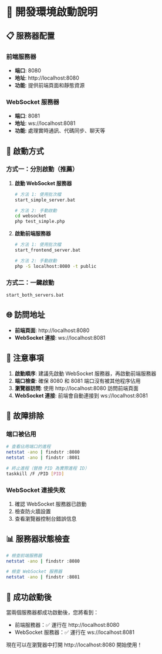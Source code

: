 # 🚀 開發環境啟動說明

## 📋 服務器配置

### 前端服務器
- **端口**: 8080
- **地址**: http://localhost:8080
- **功能**: 提供前端頁面和靜態資源

### WebSocket 服務器
- **端口**: 8081
- **地址**: ws://localhost:8081
- **功能**: 處理實時通訊、代碼同步、聊天等

## 🎯 啟動方式

### 方式一：分別啟動（推薦）

1. **啟動 WebSocket 服務器**
   ```bash
   # 方法 1: 使用批次檔
   start_simple_server.bat
   
   # 方法 2: 手動啟動
   cd websocket
   php test_simple.php
   ```

2. **啟動前端服務器**
   ```bash
   # 方法 1: 使用批次檔
   start_frontend_server.bat
   
   # 方法 2: 手動啟動
   php -S localhost:8080 -t public
   ```

### 方式二：一鍵啟動

```bash
start_both_servers.bat
```

## 🌐 訪問地址

- **前端頁面**: http://localhost:8080
- **WebSocket 連接**: ws://localhost:8081

## 📝 注意事項

1. **啟動順序**: 建議先啟動 WebSocket 服務器，再啟動前端服務器
2. **端口檢查**: 確保 8080 和 8081 端口沒有被其他程序佔用
3. **瀏覽器訪問**: 使用 http://localhost:8080 訪問前端頁面
4. **WebSocket 連接**: 前端會自動連接到 ws://localhost:8081

## 🔧 故障排除

### 端口被佔用
```bash
# 查看佔用端口的進程
netstat -ano | findstr :8080
netstat -ano | findstr :8081

# 終止進程（替換 PID 為實際進程 ID）
taskkill /F /PID [PID]
```

### WebSocket 連接失敗
1. 確認 WebSocket 服務器已啟動
2. 檢查防火牆設置
3. 查看瀏覽器控制台錯誤信息

## 📊 服務器狀態檢查

```bash
# 檢查前端服務器
netstat -ano | findstr :8080

# 檢查 WebSocket 服務器
netstat -ano | findstr :8081
```

## 🎉 成功啟動後

當兩個服務器都成功啟動後，您將看到：
- 前端服務器：✅ 運行在 http://localhost:8080
- WebSocket 服務器：✅ 運行在 ws://localhost:8081

現在可以在瀏覽器中打開 http://localhost:8080 開始使用！ 